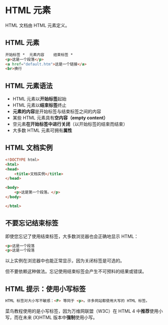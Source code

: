 # HTML 元素

HTML 文档由 HTML 元素定义。



## HTML 元素

```html
开始标签 *	元素内容	结束标签 *
<p>这是一个段落</p>
<a href="default.htm">这是一个链接</a>
<br>换行	 
```



## HTML 元素语法

- HTML 元素以**开始标签**起始
- HTML 元素以**结束标签**终止
- **元素的内容**是开始标签与结束标签之间的内容
- 某些 HTML 元素具有**空内容（empty content）**
- 空元素**在开始标签中进行关闭**（以开始标签的结束而结束）
- 大多数 HTML 元素可拥有**属性**



## HTML 文档实例

```html
<!DOCTYPE html>
<html>
<head>
    <title>文档实例</title>
</head>

<body>
	<p>这是第一个段落。</p>
</body>

</html>
```


## 不要忘记结束标签

即使您忘记了使用结束标签，大多数浏览器也会正确地显示 HTML：

```html
<p>这是一个段落
<p>这是一个段落
```

以上实例在浏览器中也能正常显示，因为关闭标签是可选的。

但不要依赖这种做法。忘记使用结束标签会产生不可预料的结果或错误。



## HTML 提示：使用小写标签

```html
HTML 标签对大小写不敏感：<P> 等同于 <p>。许多网站都使用大写的 HTML 标签。
```

菜鸟教程使用的是小写标签，因为万维网联盟（W3C）在 HTML 4 中**推荐**使用小写，而在未来 (X)HTML 版本中**强制**使用小写。